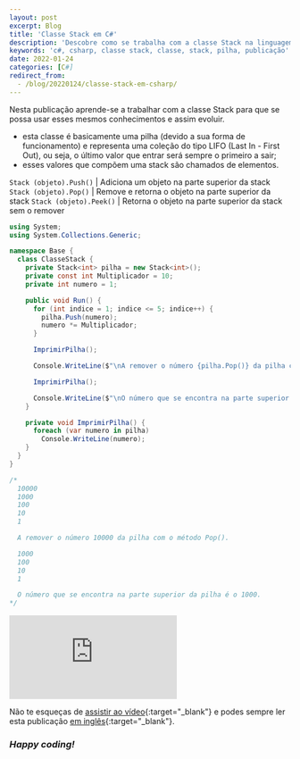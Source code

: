 ```yaml
---
layout: post
excerpt: Blog
title: 'Classe Stack em C#'
description: 'Descobre como se trabalha com a classe Stack na linguagem de programação C#. Obtém respostas às tuas dúvidas com a teoria e os exemplos apresentados.'
keywords: 'c#, csharp, classe stack, classe, stack, pilha, publicação'
date: 2022-01-24
categories: [C#]
redirect_from:
  - /blog/20220124/classe-stack-em-csharp/
---
```


Nesta publicação aprende-se a trabalhar com a classe Stack para que se possa usar esses mesmos conhecimentos e assim evoluir.

- esta classe é basicamente uma pilha (devido a sua forma de funcionamento) e representa uma coleção do tipo LIFO (Last In - First Out), ou seja, o último valor que entrar será sempre o primeiro a sair;
- esses valores que compõem uma stack são chamados de elementos.

`Stack (objeto).Push()` | Adiciona um objeto na parte superior da stack
`Stack (objeto).Pop()` | Remove e retorna o objeto na parte superior da stack
`Stack (objeto).Peek()` | Retorna o objeto na parte superior da stack sem o remover

```csharp
using System;
using System.Collections.Generic;

namespace Base {
  class ClasseStack {
    private Stack<int> pilha = new Stack<int>();
    private const int Multiplicador = 10;
    private int numero = 1;

    public void Run() {
      for (int indice = 1; indice <= 5; indice++) {
        pilha.Push(numero);
        numero *= Multiplicador;
      }

      ImprimirPilha();

      Console.WriteLine($"\nA remover o número {pilha.Pop()} da pilha com o método Pop().\n");

      ImprimirPilha();

      Console.WriteLine($"\nO número que se encontra na parte superior da pilha é o {pilha.Peek()}.");
    }

    private void ImprimirPilha() {
      foreach (var numero in pilha)
        Console.WriteLine(numero);
    }
  }
}

/*
  10000
  1000
  100
  10
  1

  A remover o número 10000 da pilha com o método Pop().

  1000
  100
  10
  1

  O número que se encontra na parte superior da pilha é o 1000.
*/
```

<div class="video-container">
  <iframe src="https://www.youtube.com/embed/AIxTT2P-5Dc" frameborder="0" allowfullscreen></iframe>
</div>

Não te esqueças de [assistir ao vídeo](https://youtu.be/AIxTT2P-5Dc){:target="\_blank"} e podes sempre ler esta publicação [em inglês](https://nelsonsilvadev.com/blog/stack-class-in-csharp/){:target="\_blank"}.

### _Happy coding!_
